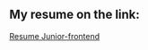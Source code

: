
## My resume on the link: 

[Resume Junior-frontend](https://zavrazhneva.github.io/rsschool-cv/cv)


